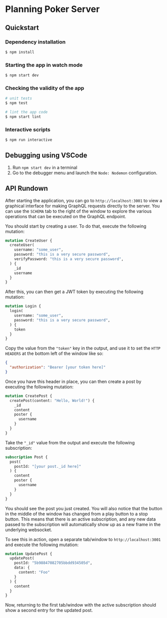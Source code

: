 # Planning Poker Server

## Quickstart

### Dependency installation
```bash
$ npm install
```

### Starting the app in watch mode
```bash
$ npm start dev
```

### Checking the validity of the app
```bash
# unit tests
$ npm test

# lint the app code
$ npm start lint
```

### Interactive scripts
```bash
$ npm run interactive
```


## Debugging using VSCode
1. Run `npm start dev` in a terminal
1. Go to the debugger menu and launch the `Node: Nodemon` configuration.

## API Rundown
After starting the application, you can go to `http://localhost:3001` to view a graphical interface for making  GraphQL requests directly to the server.  You can use the `SCHEMA` tab to the right of the window to explore the various operations that can be executed on the GraphQL endpoint.

You should start by creating a user.  To do that, execute the following mutation:
```graphql
mutation CreateUser {
  createUser(
    username: "some_user",
    password: "this is a very secure password",
    verifyPassword: "this is a very secure password",
  ) {
    _id
    username
  }
}
```

After this, you can then get a JWT token by executing the following mutation:
```graphql
mutation Login {
  login(
    username: "some_user",
    password: "this is a very secure password",
  ) {
    token
  }
}
```

Copy the value from the `"token"` key in the output, and use it to set the `HTTP HEADERS` at the bottom left of the window like so:
```json
{
  "authorization": "Bearer [your token here]"
}
```

Once you have this header in place, you can then create a post by executing the following mutation:
```graphql
mutation CreatePost {
  createPost(content: "Hello, World!") {
    _id
    content
    poster {
      username
    }
  }
}
```

Take the `"_id"` value from the output and execute the following subscription:
```graphql
subscription Post {
  post(
    postId: "[your post._id here]"
  ) {
    content
    poster {
      username
    }
  }
}
```

You should see the post you just created.  You will also notice that the button in the middle of the window has changed from a play button to a stop button.  This means that there is an active subscription, and any new data passed to the subscription will automatically show up as a new frame in the underlying websocket.


To see this in action, open a separate tab/window to `http://localhost:3001` and execute the following mutation:
```graphql
mutation UpdatePost {
  updatePost(
    postId: "5b98847082705bbdd934505d",
    data: {
      content: "Foo"
    }
  ) {
    content
  }
}
```

Now, returning to the first tab/window with the active subscription should show a second entry for the updated post.
